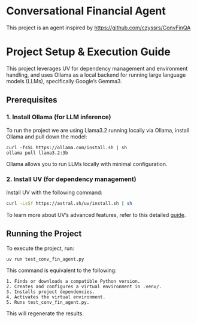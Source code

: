 # Conversational Financial Agent
This project is an agent inspired by https://github.com/czyssrs/ConvFinQA

# Project Setup & Execution Guide

This project leverages UV for dependency management and environment handling, and uses Ollama as a local backend for running large language models (LLMs), specifically Google’s Gemma3.

## Prerequisites
### 1. Install Ollama (for LLM inference)

To run the project we are using Llama3.2 running locally via Ollama, install Ollama and pull down the model:

```commandline
curl -fsSL https://ollama.com/install.sh | sh
ollama pull llama3.2:3b
```

Ollama allows you to run LLMs locally with minimal configuration.

### 2. Install UV (for dependency management)

Install UV with the following command:

```bash
curl -LsSf https://astral.sh/uv/install.sh | sh
```

To learn more about UV’s advanced features, refer to this detailed [guide](https://www.saaspegasus.com/guides/uv-deep-dive/#advanced-usage).

## Running the Project

To execute the project, run:

```bash
uv run test_conv_fin_agent.py
```

This command is equivalent to  the following:

```
1. Finds or downloads a compatible Python version.
2. Creates and configures a virtual environment in .venv/.
3. Installs project dependencies.
4. Activates the virtual environment.
5. Runs test_conv_fin_agent.py.
```

This will regenerate the results.



